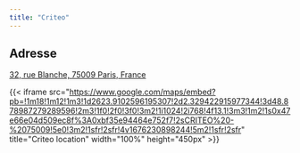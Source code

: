 ```yaml
---
title: "Criteo"
---
```


## Adresse

[32, rue Blanche, 75009 Paris, France](https://goo.gl/maps/dN4CfCNcmJaUkgV16)

{{< iframe src="https://www.google.com/maps/embed?pb=!1m18!1m12!1m3!1d2623.9102596195307!2d2.329422915977344!3d48.878987279289596!2m3!1f0!2f0!3f0!3m2!1i1024!2i768!4f13.1!3m3!1m2!1s0x47e66e04d509ec8f%3A0xbf35e94464e752f7!2sCRITEO%20-%2075009!5e0!3m2!1sfr!2sfr!4v1676230898244!5m2!1sfr!2sfr" title="Criteo location" width="100%" height="450px" >}}